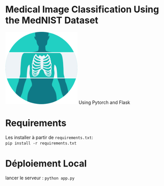 # Medical Image Classification Using the MedNIST Dataset
<img src="logo.png" width="225" height = "225">
Using Pytorch and Flask




# Requirements
Les installer à partir de ``requirements.txt``:<br>
``pip install -r requirements.txt``
# Déploiement Local 
lancer le serveur :
``python app.py``
